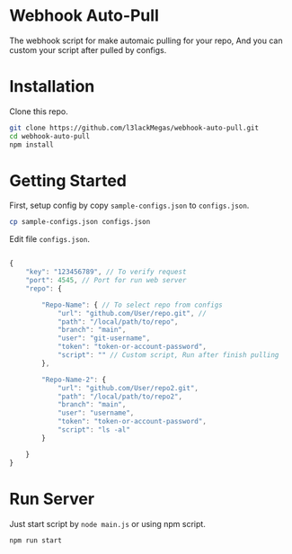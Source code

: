 # Webhook Auto-Pull
 The webhook script for make automaic pulling for your repo, And you can custom your script after pulled by configs.

# Installation
Clone this repo.
```bash
git clone https://github.com/l3lackMegas/webhook-auto-pull.git
cd webhook-auto-pull
npm install
```

# Getting Started

First, setup config by copy `sample-configs.json` to `configs.json`.

```bash
cp sample-configs.json configs.json
```
Edit file `configs.json`.
```js

{
    "key": "123456789", // To verify request
    "port": 4545, // Port for run web server
    "repo": {

        "Repo-Name": { // To select repo from configs
            "url": "github.com/User/repo.git", //
            "path": "/local/path/to/repo",
            "branch": "main",
            "user": "git-username",
            "token": "token-or-account-password",
            "script": "" // Custom script, Run after finish pulling
        },

        "Repo-Name-2": {
            "url": "github.com/User/repo2.git",
            "path": "/local/path/to/repo2",
            "branch": "main",
            "user": "username",
            "token": "token-or-account-password",
            "script": "ls -al"
        }

    }
}
```
# Run Server
Just start script by `node main.js` or using npm script.
```bash
npm run start
```
